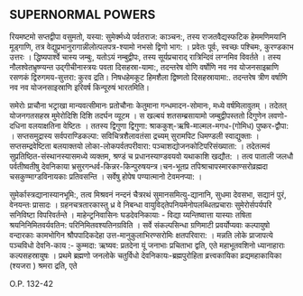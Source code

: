 ## SUPERNORMAL POWERS

रियमष्टमो सप्तद्वीपा वसुमतो, यस्या: सुमेर्क्मध्ये पर्वतराज: काञ्चन:, तस्य राजतवैद्यस्फटिक हेममणिमयानि मूड्गाणि, तत्र वेद्युप्रभानुरागान्नीलोत्पलपत्र-श्यामो नभसो द्विणो भाग: । प्रवेतः पूर्वः, स्वच्छः पश्चिमः, कुरण्डकाभ उत्तरः । द्धिष्यपार्श्वे चास्य जम्बुः, यतोऽयं नम्बुद्वीपः, तस्य सूर्यप्रचाराद् रात्रिन्दिवं लग्नमिव विवर्तते । तस्य नौलश्वेतभ्रृष्ण्यन्त उद्गीचीनास्त्रयः पवता दिसहस्रा-यामा:, तदन्तरेष वोणि वर्षोणि नव नव योजनसाइम्राणि रसणकं द्विरुगमय-सुत्तरा: कुरव द्रति। निषधहेमकूट हिमशैला द्विष्णतो दिसहस्रायामा:. तदन्तरेष त्रीण वर्षाणि नव नव योजनसाइस्राणि इरिवर्ष किन्पूरुषं भारतमिति।

समेरोः प्राचौना भट्राखा मान्यवत्सीमानः प्रतोचौनाः केतुमाना गन्धमादन-सोमानः, मध्ये वर्षमिलावुतम् । तदेतत् योजनगतसहस्र मुमेरोदिशि दिशि तदर्घन व्यूटम । स खल्बयं शतसम्ब्रसायामो जम्बुद्वीपस्ततो दिगुणेन लवणो-दधिना वलयाक्षतिना वेष्टितः । ततस्य द्विगुणा द्विगुणा: श्राककुश्-ऋषि-माल्मल-मगध-(गोमिध) पुष्कर-द्वौपा: । सप्तसमुद्रास्य सर्वपराण्डिकल्पा: सविचित्रशैलावतंसा द्रच्यम् सुरामपिट धिमण्डली स्वाद्युक्ताः । सप्तसम्द्रवेष्टिता बलयाक्तयो लोका-लोकपर्वतपरीवारा: पञ्चाशद्योजनकोटिपरिसंख्याता: । तदेतत्मवं सुप्रतिष्ठित-संस्थानस्यासमध्ये व्यक्तम, श्रण्डं च प्रधानस्याण्डवयवो यथाकाशि खद्यौत: । तत्व पाताली जलधौ पर्वतीष्वतीषु देवनिकाया भ्रसुरगन्धर्व-किन्नर-किन्पुरुषयन्त्र।चन-भूतप्र तपिश्राचापस्मारकाण्सरोव्रह्मदा चसकुण्माग्डविनायकाः प्रतिवसन्ति । सर्वेषु होपेष पण्यात्मानो टेवमनप्या: ।

सुमेर्कास्त्रद्यानास्यानभूमि:, तत्व मिश्रवनं नन्दनं चैत्ररथं सुमानसमित्यु-द्यानानि, सुधमा देवसभा, सद्यानं पुरं, वेनयन्तः प्रासादः । ग्रहनचत्रतारकास्तु ध्र वे निबन्धा वायुविद्तेपनियमेनोपलब्धितप्रचाराः सुमेरोर्सपर्यपरि सनिविष्टा विपरिवर्तन्ते । माहेन्ट्रनिवासिनः घडदेवनिकायाः - विद्या य्यन्तिष्वात्ता यास्याः तषिता श्रयनिनिमितवर्यवतिन: परिनिमितवश्यतिनग्रविति । सर्वे संकल्पसिन्धा ग्रणिमाटी प्रवर्योप्यवाः कल्पायुषो वन्दारकाः कामभोगिन श्रौपपादिकदेहा उत्त-मानुकुलाभिरण्सरोमिः क्षतपरिवारा: । मन्नति लोके प्राजापत्ये पञ्चविधो देवनि-काय :- कुम्मदा: ऋष्यव: प्रतदेना यूं जनाभाः प्रचिताभा द्वति, एते महाभूतवशिनो ध्यानाहाराः कल्पसहस्रायुषः । प्रथमे ब्रह्मणो जनलोके चतुर्विधो देवनिकायः-ब्रह्मपुरोहिता व्रत्त्वकायिका व्रद्यमहाकायिका (श्यजरा ) श्रमरा द्रति, एते

O.P. 132-42